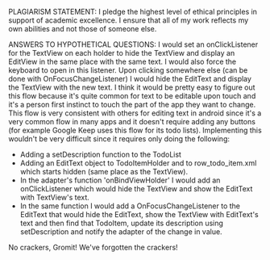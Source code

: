 PLAGIARISM STATEMENT:
I pledge the highest level of ethical principles in support of academic excellence.
I ensure that all of my work reflects my own abilities and not those of someone else.

ANSWERS TO HYPOTHETICAL QUESTIONS:
I would set an onClickListener for the TextView on each holder to hide the TextView and
display an EditView in the same place with the same text. I would also force the keyboard to open
in this listener. Upon clicking somewhere else (can be done with OnFocusChangeListener) I
would hide the EditText and display the TextView with the new text.
I think it would be pretty easy to figure out this flow because it's quite common for text
to be editable upon touch and it's a person first instinct to touch the part of the app they
want to change.
This flow is very consistent with others for editing text in android since it's a very common
flow in many apps and it doesn't require adding any buttons (for example Google Keep uses this
flow for its todo lists).
Implementing this wouldn't be very difficult since it requires only doing the following:
* Adding a setDescription function to the TodoList
* Adding an EditText object to TodoItemHolder and to row_todo_item.xml which starts hidden
  (same place as the TextView).
* In the adapter's function 'onBindViewHolder' I would add an onClickListener which would
  hide the TextView and show the EditText with TextView's text.
* In the same function I would add a OnFocusChangeListener to the EditText that would
  hide the EditText, show the TextView with EditText's text and then find that TodoItem,
  update its description using setDescription and notify the adapter of the change in value.

No crackers, Gromit! We've forgotten the crackers!